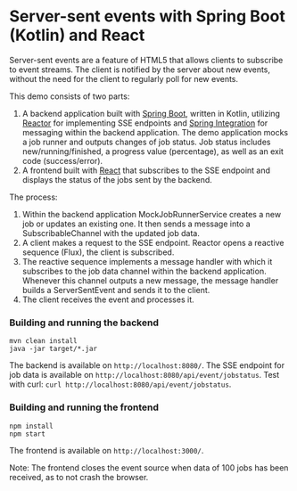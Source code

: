 # Server-sent events with Spring Boot (Kotlin) and React

Server-sent events are a feature of HTML5 that allows clients to subscribe to event streams. The client is notified by the server about new events, without the need for the client to regularly poll for new events.

This demo consists of two parts:

1. A backend application built with [Spring Boot](https://spring.io/projects/spring-boot), written in Kotlin, utilizing [Reactor](https://projectreactor.io/) for implementing SSE endpoints and [Spring Integration](https://spring.io/projects/spring-integration) for messaging within the backend application. The demo application mocks a job runner and outputs changes of job status. Job status includes new/running/finished, a progress value (percentage), as well as an exit code (success/error).
2. A frontend built with [React](https://reactjs.org/) that subscribes to the SSE endpoint and displays the status of the jobs sent by the backend.

The process:

1. Within the backend application MockJobRunnerService creates a new job or updates an existing one. It then sends a message into a SubscribableChannel with the updated job data.
2. A client makes a request to the SSE endpoint. Reactor opens a reactive sequence (Flux), the client is subscribed.
3. The reactive sequence implements a message handler with which it subscribes to the job data channel within the backend application. Whenever this channel outputs a new message, the message handler builds a ServerSentEvent and sends it to the client.
4. The client receives the event and processes it.

### Building and running the backend

```
mvn clean install
java -jar target/*.jar
```

The backend is available on `http://localhost:8080/`.
The SSE endpoint for job data is available on `http://localhost:8080/api/event/jobstatus`.
Test with curl: `curl http://localhost:8080/api/event/jobstatus`.

### Building and running the frontend

```
npm install
npm start
```

The frontend is available on `http://localhost:3000/`.

Note: The frontend closes the event source when data of 100 jobs has been received, as to not crash the browser.

